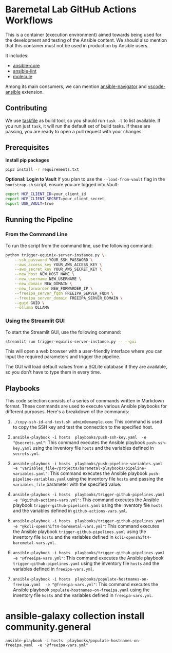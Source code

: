 # Baremetal Lab GitHub Actions Workflows

This is a container (execution environment) aimed towards being used
for the development and testing of the Ansible content. We should also mention
that this container must not be used in production by Ansible users.

It includes:

- [ansible-core]
- [ansible-lint]
- [molecule]

Among its main consumers, we can mention [ansible-navigator] and
[vscode-ansible] extension.

[ansible-core]: https://github.com/ansible/ansible
[ansible-lint]: https://github.com/ansible/ansible-lint
[ansible-navigator]: https://github.com/ansible/ansible-navigator
[molecule]: https://github.com/ansible-community/molecule
[vscode-ansible]: https://github.com/ansible/vscode-ansible

## Contributing

We use [taskfile](https://taskfile.dev/) as build tool, so you should run
`task -l` to list available. If you run just `task`, it will run the default
set of build tasks. If these are passing, you are ready to open a pull request
with your changes.

## Prerequisites

**Install pip packages**
```bash
pip3 install -r requirements.txt
```

**Optional: Login to Vault**
If you plan to use the `--load-from-vault` flag in the `bootstrap.sh` script, ensure you are logged into Vault:
```bash
export HCP_CLIENT_ID=your_client_id
export HCP_CLIENT_SECRET=your_client_secret
export USE_VAULT=true
```

## Running the Pipeline

### From the Command Line

To run the script from the command line, use the following command:

```bash
python trigger-equinix-server-instance.py \
    --ssh_password YOUR_SSH_PASSWORD \
    --aws_access_key YOUR_AWS_ACCESS_KEY \
    --aws_secret_key YOUR_AWS_SECRET_KEY \
    --new_host NEW_HOST_NAME \
    --new_username NEW_USERNAME \
    --new_domain NEW_DOMAIN \
    --new_forwarder NEW_FORWARDER_IP \
    --freeipa_server_fqdn FREEIPA_SERVER_FQDN \
    --freeipa_server_domain FREEIPA_SERVER_DOMAIN \
    --guid GUID \
    --ollama OLLAMA
```

### Using the Streamlit GUI

To start the Streamlit GUI, use the following command:

```bash
streamlit run trigger-equinix-server-instance.py -- --gui
```

This will open a web browser with a user-friendly interface where you can input the required parameters and trigger the pipeline.

The GUI will load default values from a SQLite database if they are available, so you don't have to type them in every time.

## Playbooks

This code selection consists of a series of commands written in Markdown format. These commands are used to execute various Ansible playbooks for different purposes. Here's a breakdown of the commands:

1. `./copy-ssh-id-and-test.sh admin@example.com`: This command is used to copy the SSH key and test the connection to the specified host.

2. `ansible-playbook -i hosts  playbooks/push-ssh-key.yaml  -e "@secrets.yml"`: This command executes the Ansible playbook `push-ssh-key.yaml` using the inventory file `hosts` and the variables defined in `secrets.yml`.

3. `ansible-playbook -i hosts  playbooks/push-pipeline-variables.yaml  -e "variables_file=/projects/baremetal-playbooks/pipeline-variables.yaml"`: This command executes the Ansible playbook `push-pipeline-variables.yaml` using the inventory file `hosts` and passing the `variables_file` parameter with the specified value.

4. `ansible-playbook -i hosts  playbooks/trigger-github-pipelines.yaml  -e "@github-actions-vars.yml"`: This command executes the Ansible playbook `trigger-github-pipelines.yaml` using the inventory file `hosts` and the variables defined in `github-actions-vars.yml`.

5. `ansible-playbook -i hosts  playbooks/trigger-github-pipelines.yaml  -e "@kcli-openshift4-baremetal-vars.yml"`: This command executes the Ansible playbook `trigger-github-pipelines.yaml` using the inventory file `hosts` and the variables defined in `kcli-openshift4-baremetal-vars.yml`.

6. `ansible-playbook -i hosts  playbooks/trigger-github-pipelines.yaml  -e "@freeipa-vars.yml"`: This command executes the Ansible playbook `trigger-github-pipelines.yaml` using the inventory file `hosts` and the variables defined in `freeipa-vars.yml`.

7. `ansible-playbook -i hosts  playbooks/populate-hostnames-on-freeipa.yaml  -e "@freeipa-vars.yml"`: This command executes the Ansible playbook `populate-hostnames-on-freeipa.yaml` using the inventory file `hosts` and the variables defined in `freeipa-vars.yml`.

# ansible-galaxy collection install community.general
`ansible-playbook -i hosts  playbooks/populate-hostnames-on-freeipa.yaml  -e "@freeipa-vars.yml"`
